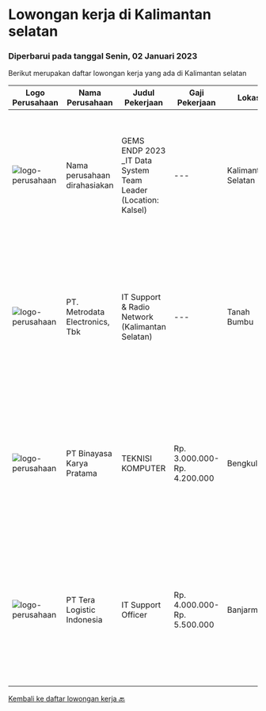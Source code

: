 
  # Lowongan kerja di Kalimantan selatan

  ### Diperbarui pada tanggal Senin, 02 Januari 2023

  Berikut merupakan daftar lowongan kerja yang ada di Kalimantan selatan

  |Logo Perusahaan | Nama Perusahaan | Judul Pekerjaan | Gaji Pekerjaan | Lokasi | Deskripsi | Tanggal diunggah | Pranala |
  | -------------- | --------------- | --------------- | --------- | --------- | -------------- | ------- | ----------- |
  |![logo-perusahaan](https://i.ibb.co/sqvTCh9/112815900-stock-vector-no-image-available-icon-flat-vector.webp)|Nama perusahaan dirahasiakan|GEMS ENDP 2023 _IT Data System Team Leader (Location: Kalsel)|---|Kalimantan Selatan|Responsibilities: Manage multiple challenging projects. Assess current state and define business solutions. Analyze and propose business needs....|Minggu, 01 Januari 2023|https://www.jobstreet.co.id/id/job/gems-endp-2023-_it-data-system-team-leader-location%3A-kalsel-4154590?token=0~66815380-d265-4ee6-9509-cfbdf9afb465&sectionRank=1&jobId=jobstreet-id-job-4154590|
|![logo-perusahaan](https://image-service-cdn.seek.com.au/0d75518309b56a3cff39daa569b0ba02cc7a22f2/ee4dce1061f3f616224767ad58cb2fc751b8d2dc)|PT. Metrodata Electronics, Tbk|IT Support & Radio Network (Kalimantan Selatan)|---|Tanah Bumbu|Deskripsi Pekerjaan Dapat bekerjasama dengan tim Konsisten melakukan absensi harian Dapat melakukan Installasi OS Windows semua versi Dapat melakukan...|Selasa, 27 Desember 2022|https://www.jobstreet.co.id/id/job/it-support-radio-network-kalimantan-selatan-4158813?token=0~66815380-d265-4ee6-9509-cfbdf9afb465&sectionRank=2&jobId=jobstreet-id-job-4158813|
|![logo-perusahaan](https://image-service-cdn.seek.com.au/7683c13df98531e06c6746a4aaa4a41636e7bb3a/ee4dce1061f3f616224767ad58cb2fc751b8d2dc)|PT Binayasa Karya Pratama|TEKNISI KOMPUTER|Rp. 3.000.000-Rp. 4.200.000|Bengkulu|Tanggung Jawab Pekerjaan: Melakukan pemantauan terhadap perangkat serta maintenance yang bersifat preventif seperti update patch Operating System dan...|Jumat, 23 Desember 2022|https://www.jobstreet.co.id/id/job/teknisi-komputer-4154664?token=0~66815380-d265-4ee6-9509-cfbdf9afb465&sectionRank=3&jobId=jobstreet-id-job-4154664|
|![logo-perusahaan](https://image-service-cdn.seek.com.au/fd20b2d200e5783abe9a8ef99e2ce84b654e6530/ee4dce1061f3f616224767ad58cb2fc751b8d2dc)|PT Tera Logistic Indonesia|IT Support Officer|Rp. 4.000.000-Rp. 5.500.000|Banjarmasin|Memahami instalasi, maintenance dan troubleshooting computer, PABX dan perangkat IT lainnya Mengerti konsep dasar jaringan Mengerti konsep sharing...|Rabu, 21 Desember 2022|https://www.jobstreet.co.id/id/job/it-support-officer-4151612?token=0~66815380-d265-4ee6-9509-cfbdf9afb465&sectionRank=4&jobId=jobstreet-id-job-4151612|


  [Kembali ke daftar lowongan kerja 🔙](../README.md#daftar-lowongan-kerja)
  